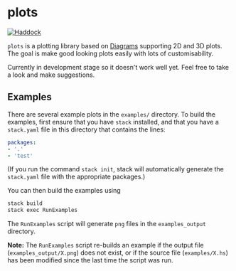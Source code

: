 # plots

[![Haddock](https://rawgit.com/cchalmers/plots/gh-pages/haddock.svg)](https://cchalmers.github.io/plots/)

`plots` is a plotting library based on [Diagrams](http://projects.haskell.org/diagrams/) supporting 2D and 3D plots. The goal is make good looking plots easily with lots of customisability.

Currently in development stage so it doesn't work well yet. Feel free to take a look and make suggestions.

## Examples

There are several example plots in the `examples/` directory. To build the examples, first ensure that you have `stack` installed, and that you have a `stack.yaml` file in this directory that contains the lines:

```yaml
packages:
- '.'
- 'test'
```

(If you run the command `stack init`, stack will automatically generate the `stack.yaml` file with the appropriate packages.)

You can then build the examples using
```sh
stack build
stack exec RunExamples
```
The `RunExamples` script will generate `png` files in the `examples_output` directory.

**Note:** The `RunExamples` script re-builds an example if the output file (`examples_output/X.png`) does not exist, or if the source file (`examples/X.hs`) has been modified since the last time the script was run.
